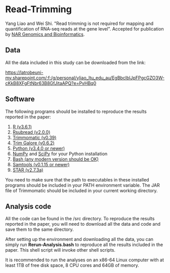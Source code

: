 # Read-Trimming
Yang Liao and Wei Shi. "Read trimming is not required for mapping and quantification of RNA-seq reads at the gene level". Accepted for publication by [NAR Genomics and Bioinformatics](https://academic.oup.com/nargab).

## Data
All the data included in this study can be downloaded from the link:

https://latrobeuni-my.sharepoint.com/:f:/g/personal/yliao_ltu_edu_au/EgBbclblJpFPgcGZO3W-cKkB8XFgFtNbr63B8GfJitaAPQ?e=PvHBq0

## Software
The following programs should be installed to reproduce the results reported in the paper:

1. [R (v3.6.1)](https://www.r-project.org/)
2. [Rsubread (v2.0.0)](https://bioconductor.org/packages/3.10/bioc/html/Rsubread.html)
3. [Trimmomatic (v0.39)](http://www.usadellab.org/cms/?page=trimmomatic)
4. [Trim Galore (v0.6.2)](https://www.bioinformatics.babraham.ac.uk/projects/trim_galore/)
5. [Python (v3.4.0 or newer)](https://www.python.org/downloads/)
6. [NumPy](https://numpy.org/) and [SciPy](https://www.scipy.org/) for your Python installation
7. [Bash (any modern version should be OK)](https://www.gnu.org/software/bash/)
8. [Samtools (v0.1.15 or newer)](http://www.htslib.org/)
9. [STAR (v2.7.3a)](https://github.com/alexdobin/STAR/releases/tag/2.7.3a)

You need to make sure that the path to executables in these installed programs should be included in your PATH environment variable. The JAR file of Trimmomatic should be included in your current working directory.

## Analysis code
All the code can be found in the /src directory. To reproduce the results reported in the paper, you will need to download all the data and code and save them to the same directory. 

After setting up the environment and downloading all the data, you can simply run **Rerun-Analysis.bash** to reproduce all the results included in the paper. This shell script will invoke other shell scripts.

It is recommended to run the analyses on an x86-64 Linux computer with at least 1TB of free disk space, 8 CPU cores and 64GB of memory.
